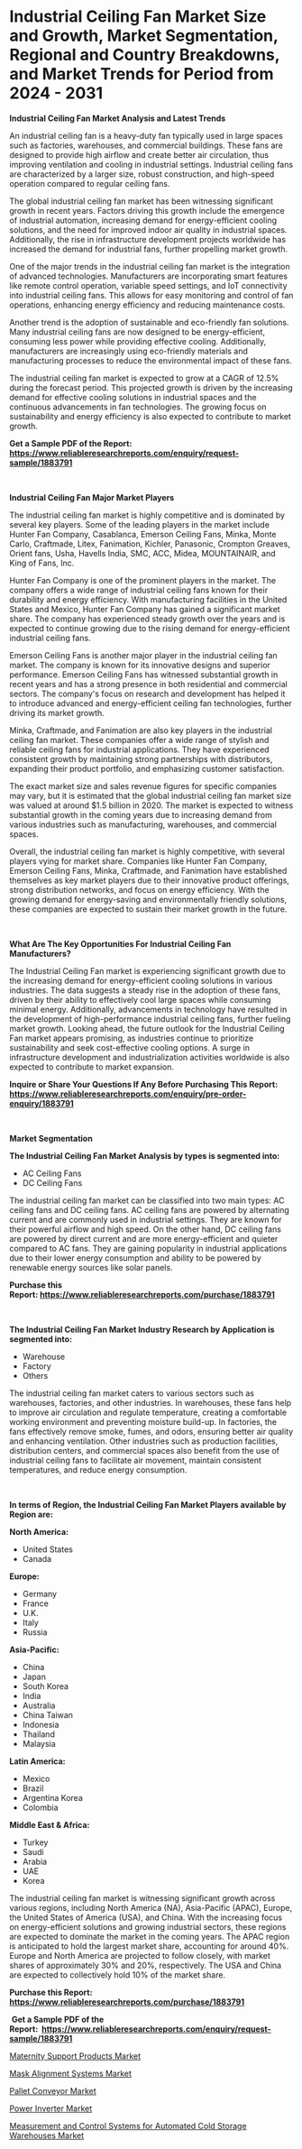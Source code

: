 <p><h1>Industrial Ceiling Fan Market Size and Growth, Market Segmentation, Regional and Country Breakdowns, and Market Trends for Period from 2024 -  2031</h1></p><p><strong>Industrial Ceiling Fan Market Analysis and Latest Trends</strong></p>
<p><p>An industrial ceiling fan is a heavy-duty fan typically used in large spaces such as factories, warehouses, and commercial buildings. These fans are designed to provide high airflow and create better air circulation, thus improving ventilation and cooling in industrial settings. Industrial ceiling fans are characterized by a larger size, robust construction, and high-speed operation compared to regular ceiling fans.</p><p>The global industrial ceiling fan market has been witnessing significant growth in recent years. Factors driving this growth include the emergence of industrial automation, increasing demand for energy-efficient cooling solutions, and the need for improved indoor air quality in industrial spaces. Additionally, the rise in infrastructure development projects worldwide has increased the demand for industrial fans, further propelling market growth.</p><p>One of the major trends in the industrial ceiling fan market is the integration of advanced technologies. Manufacturers are incorporating smart features like remote control operation, variable speed settings, and IoT connectivity into industrial ceiling fans. This allows for easy monitoring and control of fan operations, enhancing energy efficiency and reducing maintenance costs.</p><p>Another trend is the adoption of sustainable and eco-friendly fan solutions. Many industrial ceiling fans are now designed to be energy-efficient, consuming less power while providing effective cooling. Additionally, manufacturers are increasingly using eco-friendly materials and manufacturing processes to reduce the environmental impact of these fans.</p><p>The industrial ceiling fan market is expected to grow at a CAGR of 12.5% during the forecast period. This projected growth is driven by the increasing demand for effective cooling solutions in industrial spaces and the continuous advancements in fan technologies. The growing focus on sustainability and energy efficiency is also expected to contribute to market growth.</p></p>
<p><strong>Get a Sample PDF of the Report:&nbsp; <a href="https://www.reliableresearchreports.com/enquiry/request-sample/1883791">https://www.reliableresearchreports.com/enquiry/request-sample/1883791</a></strong></p>
<p>&nbsp;</p>
<p><strong>Industrial Ceiling Fan Major Market Players</strong></p>
<p><p>The industrial ceiling fan market is highly competitive and is dominated by several key players. Some of the leading players in the market include Hunter Fan Company, Casablanca, Emerson Ceiling Fans, Minka, Monte Carlo, Craftmade, Litex, Fanimation, Kichler, Panasonic, Crompton Greaves, Orient fans, Usha, Havells India, SMC, ACC, Midea, MOUNTAINAIR, and King of Fans, Inc.</p><p>Hunter Fan Company is one of the prominent players in the market. The company offers a wide range of industrial ceiling fans known for their durability and energy efficiency. With manufacturing facilities in the United States and Mexico, Hunter Fan Company has gained a significant market share. The company has experienced steady growth over the years and is expected to continue growing due to the rising demand for energy-efficient industrial ceiling fans.</p><p>Emerson Ceiling Fans is another major player in the industrial ceiling fan market. The company is known for its innovative designs and superior performance. Emerson Ceiling Fans has witnessed substantial growth in recent years and has a strong presence in both residential and commercial sectors. The company's focus on research and development has helped it to introduce advanced and energy-efficient ceiling fan technologies, further driving its market growth.</p><p>Minka, Craftmade, and Fanimation are also key players in the industrial ceiling fan market. These companies offer a wide range of stylish and reliable ceiling fans for industrial applications. They have experienced consistent growth by maintaining strong partnerships with distributors, expanding their product portfolio, and emphasizing customer satisfaction.</p><p>The exact market size and sales revenue figures for specific companies may vary, but it is estimated that the global industrial ceiling fan market size was valued at around $1.5 billion in 2020. The market is expected to witness substantial growth in the coming years due to increasing demand from various industries such as manufacturing, warehouses, and commercial spaces.</p><p>Overall, the industrial ceiling fan market is highly competitive, with several players vying for market share. Companies like Hunter Fan Company, Emerson Ceiling Fans, Minka, Craftmade, and Fanimation have established themselves as key market players due to their innovative product offerings, strong distribution networks, and focus on energy efficiency. With the growing demand for energy-saving and environmentally friendly solutions, these companies are expected to sustain their market growth in the future.</p></p>
<p>&nbsp;</p>
<p><strong>What Are The Key Opportunities For Industrial Ceiling Fan Manufacturers?</strong></p>
<p><p>The Industrial Ceiling Fan market is experiencing significant growth due to the increasing demand for energy-efficient cooling solutions in various industries. The data suggests a steady rise in the adoption of these fans, driven by their ability to effectively cool large spaces while consuming minimal energy. Additionally, advancements in technology have resulted in the development of high-performance industrial ceiling fans, further fueling market growth. Looking ahead, the future outlook for the Industrial Ceiling Fan market appears promising, as industries continue to prioritize sustainability and seek cost-effective cooling options. A surge in infrastructure development and industrialization activities worldwide is also expected to contribute to market expansion.</p></p>
<p><strong>Inquire or Share Your Questions If Any Before Purchasing This Report: <a href="https://www.reliableresearchreports.com/enquiry/pre-order-enquiry/1883791">https://www.reliableresearchreports.com/enquiry/pre-order-enquiry/1883791</a></strong></p>
<p>&nbsp;</p>
<p><strong>Market Segmentation</strong></p>
<p><strong>The Industrial Ceiling Fan Market Analysis by types is segmented into:</strong></p>
<p><ul><li>AC Ceiling Fans</li><li>DC Ceiling Fans</li></ul></p>
<p><p>The industrial ceiling fan market can be classified into two main types: AC ceiling fans and DC ceiling fans. AC ceiling fans are powered by alternating current and are commonly used in industrial settings. They are known for their powerful airflow and high speed. On the other hand, DC ceiling fans are powered by direct current and are more energy-efficient and quieter compared to AC fans. They are gaining popularity in industrial applications due to their lower energy consumption and ability to be powered by renewable energy sources like solar panels.</p></p>
<p><strong>Purchase this Report:&nbsp;<a href="https://www.reliableresearchreports.com/purchase/1883791">https://www.reliableresearchreports.com/purchase/1883791</a></strong></p>
<p>&nbsp;</p>
<p><strong>The Industrial Ceiling Fan Market Industry Research by Application is segmented into:</strong></p>
<p><ul><li>Warehouse</li><li>Factory</li><li>Others</li></ul></p>
<p><p>The industrial ceiling fan market caters to various sectors such as warehouses, factories, and other industries. In warehouses, these fans help to improve air circulation and regulate temperature, creating a comfortable working environment and preventing moisture build-up. In factories, the fans effectively remove smoke, fumes, and odors, ensuring better air quality and enhancing ventilation. Other industries such as production facilities, distribution centers, and commercial spaces also benefit from the use of industrial ceiling fans to facilitate air movement, maintain consistent temperatures, and reduce energy consumption.</p></p>
<p>&nbsp;</p>
<p><strong>In terms of Region, the Industrial Ceiling Fan Market Players available by Region are:</strong></p>
<p>
    <p> <strong> North America: </strong>
        <ul>
            <li>United States</li>
            <li>Canada</li>
        </ul>
        </p> 
    <p> <strong> Europe: </strong>
        <ul>
            <li>Germany</li>
            <li>France</li>
            <li>U.K.</li>
            <li>Italy</li>
            <li>Russia</li>
        </ul>
        </p> 
    <p> <strong> Asia-Pacific: </strong>
        <ul>
            <li>China</li>
            <li>Japan</li>
            <li>South Korea</li>
            <li>India</li>
            <li>Australia</li>
            <li>China Taiwan</li>
            <li>Indonesia</li>
            <li>Thailand</li>
            <li>Malaysia</li>
        </ul>
        </p> 
    <p> <strong> Latin America: </strong>
        <ul>
            <li>Mexico</li>
            <li>Brazil</li>
            <li>Argentina Korea</li>
            <li>Colombia</li>
        </ul>
        </p> 
    <p> <strong> Middle East & Africa: </strong>
        <ul>
            <li>Turkey</li>
            <li>Saudi</li>
            <li>Arabia</li>
            <li>UAE</li>
            <li>Korea</li>
        </ul>
    </p>
    </p>
<p><p>The industrial ceiling fan market is witnessing significant growth across various regions, including North America (NA), Asia-Pacific (APAC), Europe, the United States of America (USA), and China. With the increasing focus on energy-efficient solutions and growing industrial sectors, these regions are expected to dominate the market in the coming years. The APAC region is anticipated to hold the largest market share, accounting for around 40%. Europe and North America are projected to follow closely, with market shares of approximately 30% and 20%, respectively. The USA and China are expected to collectively hold 10% of the market share.</p></p>
<p><strong>Purchase this Report: <a href="https://www.reliableresearchreports.com/purchase/1883791">https://www.reliableresearchreports.com/purchase/1883791</a></strong></p>
<p>&nbsp;<strong>Get a Sample PDF of the Report:&nbsp;&nbsp;<a href="https://www.reliableresearchreports.com/enquiry/request-sample/1883791">https://www.reliableresearchreports.com/enquiry/request-sample/1883791</a></strong></p>
<p><strong></strong></p>
<p><p><a href="https://medium.com/@lottiejerde6456/maternity-support-products-nbsp-market-focuses-on-market-share-size-and-projected-forecast-till-2ce17484d1df">Maternity Support Products Market</a></p><p><a href="https://medium.com/@lottiejerde6456/mask-alignment-systems-market-insights-into-market-cagr-market-trends-and-growth-strategies-40b99e7e8ad4">Mask Alignment Systems Market</a></p><p><a href="https://github.com/angelajermaine/Market-Research-Report-List-1/blob/main/pallet-conveyor-market.md">Pallet Conveyor Market</a></p><p><a href="https://github.com/bmorecock/Market-Research-Report-List-1/blob/main/power-inverter-market.md">Power Inverter Market</a></p><p><a href="https://medium.com/@lottiejerde6456/measurement-and-control-systems-for-automated-cold-storage-warehouses-nbsp-market-focuses-on-market-6a149efefc13">Measurement and Control Systems for Automated Cold Storage Warehouses Market</a></p></p>